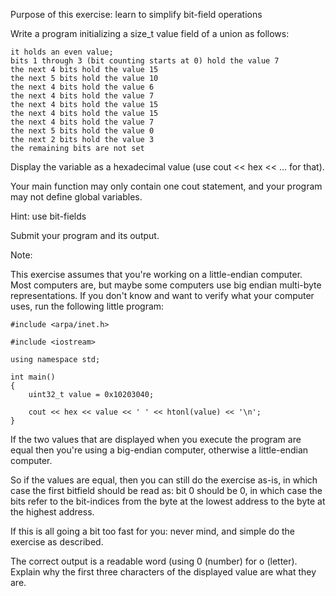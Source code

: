 Purpose of this exercise: learn to simplify bit-field operations

Write a program initializing a size_t value field of a union as follows:

    it holds an even value;
    bits 1 through 3 (bit counting starts at 0) hold the value 7
    the next 4 bits hold the value 15
    the next 5 bits hold the value 10
    the next 4 bits hold the value 6
    the next 4 bits hold the value 7
    the next 4 bits hold the value 15
    the next 4 bits hold the value 15
    the next 4 bits hold the value 7
    the next 5 bits hold the value 0
    the next 2 bits hold the value 3
    the remaining bits are not set 

Display the variable as a hexadecimal value (use cout << hex << ... for that).

Your main function may only contain one cout statement, and your program may not define global variables.

Hint: use bit-fields

Submit your program and its output.

Note:

This exercise assumes that you're working on a little-endian computer. Most computers are, but maybe some computers use big endian multi-byte representations. If you don't know and want to verify what your computer uses, run the following little program:

    #include <arpa/inet.h>

    #include <iostream>

    using namespace std;

    int main()
    {
        uint32_t value = 0x10203040;

        cout << hex << value << ' ' << htonl(value) << '\n';
    }

If the two values that are displayed when you execute the program are equal then you're using a big-endian computer, otherwise a little-endian computer.

So if the values are equal, then you can still do the exercise as-is, in which case the first bitfield should be read as: bit 0 should be 0, in which case the bits refer to the bit-indices from the byte at the lowest address to the byte at the highest address.

If this is all going a bit too fast for you: never mind, and simple do the exercise as described.

The correct output is a readable word (using 0 (number) for o (letter). Explain why the first three characters of the displayed value are what they are.


